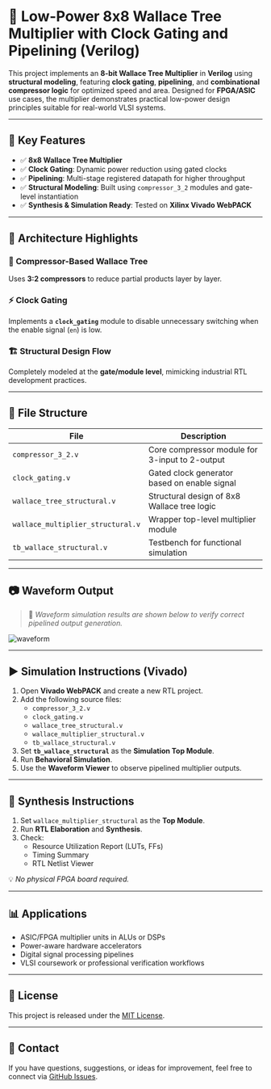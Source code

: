 # 🔗 Low-Power 8x8 Wallace Tree Multiplier with Clock Gating and Pipelining (Verilog)

This project implements an **8-bit Wallace Tree Multiplier** in **Verilog** using **structural modeling**, featuring **clock gating**, **pipelining**, and **combinational compressor logic** for optimized speed and area. Designed for **FPGA/ASIC** use cases, the multiplier demonstrates practical low-power design principles suitable for real-world VLSI systems.

---

## 📌 Key Features

- ✅ **8x8 Wallace Tree Multiplier**
- ✅ **Clock Gating**: Dynamic power reduction using gated clocks
- ✅ **Pipelining**: Multi-stage registered datapath for higher throughput
- ✅ **Structural Modeling**: Built using `compressor_3_2` modules and gate-level instantiation
- ✅ **Synthesis & Simulation Ready**: Tested on **Xilinx Vivado WebPACK**

---

## 🧠 Architecture Highlights

### 🔧 Compressor-Based Wallace Tree
Uses **3:2 compressors** to reduce partial products layer by layer.

### ⚡ Clock Gating
Implements a **`clock_gating`** module to disable unnecessary switching when the enable signal (`en`) is low.

### 🏗 Structural Design Flow
Completely modeled at the **gate/module level**, mimicking industrial RTL development practices.

---

## 📁 File Structure

| File                         | Description                                      |
|------------------------------|--------------------------------------------------|
| `compressor_3_2.v`           | Core compressor module for 3-input to 2-output  |
| `clock_gating.v`             | Gated clock generator based on enable signal    |
| `wallace_tree_structural.v` | Structural design of 8x8 Wallace tree logic     |
| `wallace_multiplier_structural.v` | Wrapper top-level multiplier module            |
| `tb_wallace_structural.v`   | Testbench for functional simulation              |

---

## 📷 Waveform Output

> 📸 *Waveform simulation results are shown below to verify correct pipelined output generation.*

![waveform](waveform.png)

---

## ▶️ Simulation Instructions (Vivado)

1. Open **Vivado WebPACK** and create a new RTL project.
2. Add the following source files:
   - `compressor_3_2.v`
   - `clock_gating.v`
   - `wallace_tree_structural.v`
   - `wallace_multiplier_structural.v`
   - `tb_wallace_structural.v`
3. Set **`tb_wallace_structural`** as the **Simulation Top Module**.
4. Run **Behavioral Simulation**.
5. Use the **Waveform Viewer** to observe pipelined multiplier outputs.

---

## 🧱 Synthesis Instructions

1. Set `wallace_multiplier_structural` as the **Top Module**.
2. Run **RTL Elaboration** and **Synthesis**.
3. Check:
   - Resource Utilization Report (LUTs, FFs)
   - Timing Summary
   - RTL Netlist Viewer

💡 *No physical FPGA board required.*

---

## 📊 Applications

- ASIC/FPGA multiplier units in ALUs or DSPs
- Power-aware hardware accelerators
- Digital signal processing pipelines
- VLSI coursework or professional verification workflows

---

## 📃 License

This project is released under the [MIT License](LICENSE).

---

## 💬 Contact

If you have questions, suggestions, or ideas for improvement, feel free to connect via [GitHub Issues](https://github.com/).
